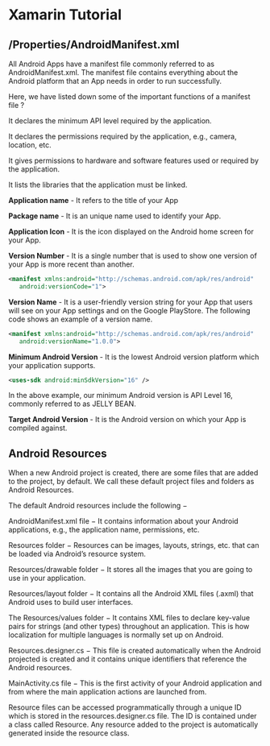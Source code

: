 # Xamarin Tutorial

## /Properties/AndroidManifest.xml

All Android Apps have a manifest file commonly referred to as AndroidManifest.xml. The manifest file contains everything about the Android platform that an App needs in order to run successfully.

Here, we have listed down some of the important functions of a manifest file ?

It declares the minimum API level required by the application.

It declares the permissions required by the application, e.g., camera, location, etc.

It gives permissions to hardware and software features used or required by the application.

It lists the libraries that the application must be linked.

**Application name** - It refers to the title of your App

**Package name** - It is an unique name used to identify your App.

**Application Icon** - It is the icon displayed on the Android home screen for your App.

**Version Number** - It is a single number that is used to show one version of your App is more recent than another.

```xml
<manifest xmlns:android="http://schemas.android.com/apk/res/android" 
   android:versionCode="1">
```

**Version Name** - It is a user-friendly version string for your App that users will see on your App settings and on the Google PlayStore. The following code shows an example of a version name.

```xml
<manifest xmlns:android="http://schemas.android.com/apk/res/android"
   android:versionName="1.0.0">
```

**Minimum Android Version** - It is the lowest Android version platform which your application supports.

```xml
<uses-sdk android:minSdkVersion="16" />
```

In the above example, our minimum Android version is API Level 16, commonly referred to as JELLY BEAN.

**Target Android Version** - It is the Android version on which your App is compiled against.

## Android Resources

When a new Android project is created, there are some files that are added to the project, by default. We call these default project files and folders as Android Resources.


The default Android resources include the following −

AndroidManifest.xml file − It contains information about your Android applications, e.g., the application name, permissions, etc.

Resources folder − Resources can be images, layouts, strings, etc. that can be loaded via Android’s resource system.

Resources/drawable folder − It stores all the images that you are going to use in your application.

Resources/layout folder − It contains all the Android XML files (.axml) that Android uses to build user interfaces.

The Resources/values folder − It contains XML files to declare key-value pairs for strings (and other types) throughout an application. This is how localization for multiple languages is normally set up on Android.

Resources.designer.cs − This file is created automatically when the Android projected is created and it contains unique identifiers that reference the Android resources.

MainActivity.cs file − This is the first activity of your Android application and from where the main application actions are launched from.

Resource files can be accessed programmatically through a unique ID which is stored in the resources.designer.cs file. The ID is contained under a class called Resource. Any resource added to the project is automatically generated inside the resource class.


